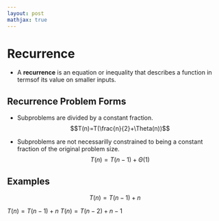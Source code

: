 ```yaml
---
layout: post
mathjax: true
---
```


# Recurrence
* A **recurrence** is an equation or inequality that describes a function in termsof its value on smaller inputs.

## Recurrence Problem Forms
* Subproblems are divided by a constant fraction.
$$T(n)=T(\frac{n}{2}+\Theta(n))$$

* Subproblems are not necessarilly constrained to being a constant fraction of the original problem size.
$$T(n)=T(n-1)+\Theta(1)$$

## Examples
$$T(n)=T(n-1)+n$$

$T(n)=T(n-1)+n$
$T(n)=T(n-2)+n-1$

